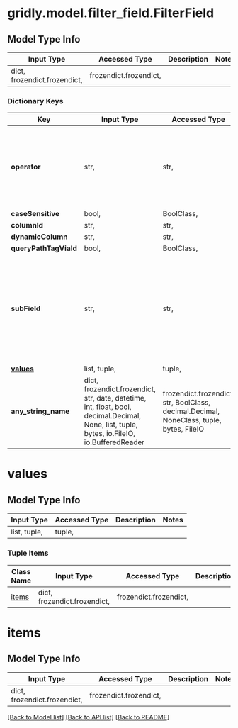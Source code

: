 # gridly.model.filter_field.FilterField

## Model Type Info
Input Type | Accessed Type | Description | Notes
------------ | ------------- | ------------- | -------------
dict, frozendict.frozendict,  | frozendict.frozendict,  |  | 

### Dictionary Keys
Key | Input Type | Accessed Type | Description | Notes
------------ | ------------- | ------------- | ------------- | -------------
**operator** | str,  | str,  |  | must be one of ["isNull", "isNotNull", "isEmpty", "isNotEmpty", "contains", "notContains", "startsWith", "notStartsWith", "endsWith", "notEndsWith", "regexp", "notRegexp", "=", "!=", "<", "<=", ">", ">=", "in", "notIn", "modifiedBy", "notModifiedBy", "between", "notBetween", "hasQaError", "isLengthViolated", "hasTag", "spellCheck", "qaCheck", "isMt", ] 
**caseSensitive** | bool,  | BoolClass,  |  | [optional] 
**columnId** | str,  | str,  |  | [optional] 
**dynamicColumn** | str,  | str,  |  | [optional] 
**queryPathTagViaId** | bool,  | BoolClass,  |  | [optional] 
**subField** | str,  | str,  |  | [optional] must be one of ["DEPENDENCY_STATUS", "SOURCE_STATUS", "TARGET_STATUS", "FLOW_STATUS", "TM", "MT", "TICKET", "COLOR", "METADATA", "CELL_METADATA", "WORD_COUNT", "PREVIEW_SOURCE_DATA", "PREVIEW_SOURCE_DEPENDENCY_STATUS", "PREVIEW_STATUS", "PREVIEW_MERGE_OPTION", "RELATIVE_TIME", "LENGTH_VIOLATED", "LENGTH_SETTING", "WORKFLOW_STATUS", "REPETITION", "QA_CHECK_STATUS", ] 
**[values](#values)** | list, tuple,  | tuple,  |  | [optional] 
**any_string_name** | dict, frozendict.frozendict, str, date, datetime, int, float, bool, decimal.Decimal, None, list, tuple, bytes, io.FileIO, io.BufferedReader | frozendict.frozendict, str, BoolClass, decimal.Decimal, NoneClass, tuple, bytes, FileIO | any string name can be used but the value must be the correct type | [optional]

# values

## Model Type Info
Input Type | Accessed Type | Description | Notes
------------ | ------------- | ------------- | -------------
list, tuple,  | tuple,  |  | 

### Tuple Items
Class Name | Input Type | Accessed Type | Description | Notes
------------- | ------------- | ------------- | ------------- | -------------
[items](#items) | dict, frozendict.frozendict,  | frozendict.frozendict,  |  | 

# items

## Model Type Info
Input Type | Accessed Type | Description | Notes
------------ | ------------- | ------------- | -------------
dict, frozendict.frozendict,  | frozendict.frozendict,  |  | 

[[Back to Model list]](../../README.md#documentation-for-models) [[Back to API list]](../../README.md#documentation-for-api-endpoints) [[Back to README]](../../README.md)

